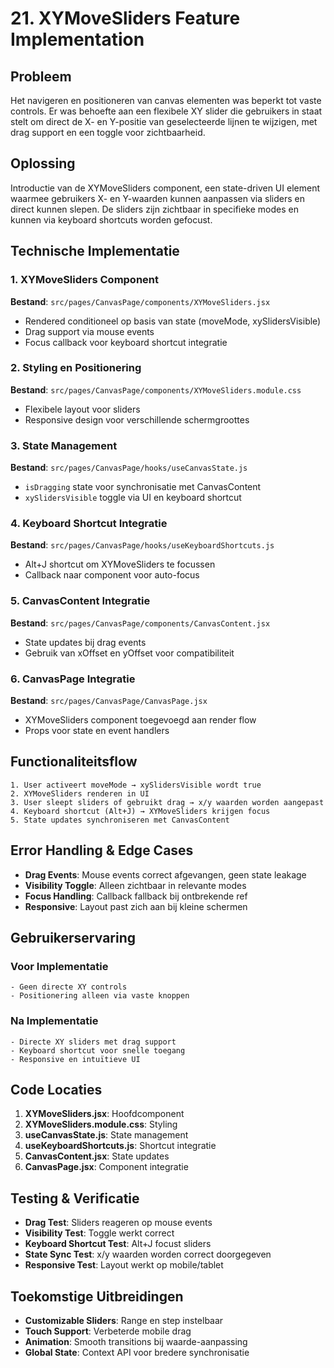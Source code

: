 # 21. XYMoveSliders Feature Implementation

## Probleem

Het navigeren en positioneren van canvas elementen was beperkt tot vaste controls. Er was behoefte aan een flexibele XY slider die gebruikers in staat stelt om direct de X- en
Y-positie van geselecteerde lijnen te wijzigen, met drag support en een toggle voor zichtbaarheid.

## Oplossing

Introductie van de XYMoveSliders component, een state-driven UI element waarmee gebruikers X- en Y-waarden kunnen aanpassen via sliders en direct kunnen slepen. De sliders zijn
zichtbaar in specifieke modes en kunnen via keyboard shortcuts worden gefocust.

## Technische Implementatie

### 1. XYMoveSliders Component

**Bestand**: `src/pages/CanvasPage/components/XYMoveSliders.jsx`

- Rendered conditioneel op basis van state (moveMode, xySlidersVisible)
- Drag support via mouse events
- Focus callback voor keyboard shortcut integratie

### 2. Styling en Positionering

**Bestand**: `src/pages/CanvasPage/components/XYMoveSliders.module.css`

- Flexibele layout voor sliders
- Responsive design voor verschillende schermgroottes

### 3. State Management

**Bestand**: `src/pages/CanvasPage/hooks/useCanvasState.js`

- `isDragging` state voor synchronisatie met CanvasContent
- `xySlidersVisible` toggle via UI en keyboard shortcut

### 4. Keyboard Shortcut Integratie

**Bestand**: `src/pages/CanvasPage/hooks/useKeyboardShortcuts.js`

- Alt+J shortcut om XYMoveSliders te focussen
- Callback naar component voor auto-focus

### 5. CanvasContent Integratie

**Bestand**: `src/pages/CanvasPage/components/CanvasContent.jsx`

- State updates bij drag events
- Gebruik van xOffset en yOffset voor compatibiliteit

### 6. CanvasPage Integratie

**Bestand**: `src/pages/CanvasPage/CanvasPage.jsx`

- XYMoveSliders component toegevoegd aan render flow
- Props voor state en event handlers

## Functionaliteitsflow

```
1. User activeert moveMode → xySlidersVisible wordt true
2. XYMoveSliders renderen in UI
3. User sleept sliders of gebruikt drag → x/y waarden worden aangepast
4. Keyboard shortcut (Alt+J) → XYMoveSliders krijgen focus
5. State updates synchroniseren met CanvasContent
```

## Error Handling & Edge Cases

- **Drag Events**: Mouse events correct afgevangen, geen state leakage
- **Visibility Toggle**: Alleen zichtbaar in relevante modes
- **Focus Handling**: Callback fallback bij ontbrekende ref
- **Responsive**: Layout past zich aan bij kleine schermen

## Gebruikerservaring

### Voor Implementatie

```
- Geen directe XY controls
- Positionering alleen via vaste knoppen
```

### Na Implementatie

```
- Directe XY sliders met drag support
- Keyboard shortcut voor snelle toegang
- Responsive en intuïtieve UI
```

## Code Locaties

1. **XYMoveSliders.jsx**: Hoofdcomponent
2. **XYMoveSliders.module.css**: Styling
3. **useCanvasState.js**: State management
4. **useKeyboardShortcuts.js**: Shortcut integratie
5. **CanvasContent.jsx**: State updates
6. **CanvasPage.jsx**: Component integratie

## Testing & Verificatie

- **Drag Test**: Sliders reageren op mouse events
- **Visibility Test**: Toggle werkt correct
- **Keyboard Shortcut Test**: Alt+J focust sliders
- **State Sync Test**: x/y waarden worden correct doorgegeven
- **Responsive Test**: Layout werkt op mobile/tablet

## Toekomstige Uitbreidingen

- **Customizable Sliders**: Range en step instelbaar
- **Touch Support**: Verbeterde mobile drag
- **Animation**: Smooth transitions bij waarde-aanpassing
- **Global State**: Context API voor bredere synchronisatie

